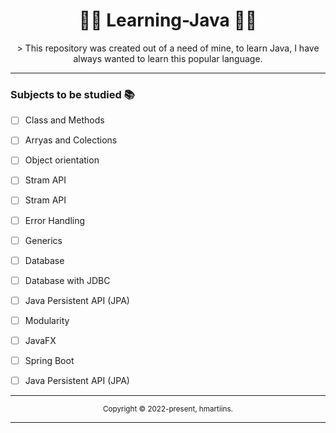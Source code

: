 <div align="center">
    <h1>👨‍💻 Learning-Java 👨‍💻</h1>
    > This repository was created out of a need of mine, to learn Java, I have always wanted to learn this popular language.
</div>

---

### Subjects to be studied 📚

- [ ] Class and Methods
- [ ] Arryas and Colections
- [ ] Object orientation
- [ ] Stram API
- [ ] Stram API
- [ ] Error Handling
- [ ] Generics
- [ ] Database
- [ ] Database with JDBC
- [ ] Java Persistent API (JPA)
- [ ] Modularity
- [ ] JavaFX
- [ ] Spring Boot
- [ ] Java Persistent API (JPA)


<hr>
<div align="center">
  <sub>Copyright © 2022-present, hmartiins.</sub>
</div>
<hr>
